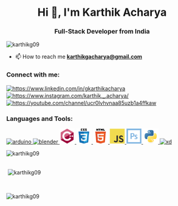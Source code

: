




<h1 align="center">Hi 👋, I'm Karthik Acharya</h1>
<h3 align="center">Full-Stack Developer from India</h3>

<p align="left"> <img src="https://komarev.com/ghpvc/?username=karthikg09&label=Profile%20views&color=0e75b6&style=plastic" alt="karthikg09" /> </p>

- 📫 How to reach me **karthikgacharya@gmail.com**

<h3 align="left">Connect with me:</h3>
<p align="left">
<a href="https://linkedin.com/in/https://www.linkedin.com/in/gkarthikacharya" target="blank"><img align="center" src="https://raw.githubusercontent.com/rahuldkjain/github-profile-readme-generator/master/src/images/icons/Social/linked-in-alt.svg" alt="https://www.linkedin.com/in/gkarthikacharya" height="30" width="40" /></a>
<a href="https://instagram.com/https://www.instagram.com/karthik._.acharya/" target="blank"><img align="center" src="https://raw.githubusercontent.com/rahuldkjain/github-profile-readme-generator/master/src/images/icons/Social/instagram.svg" alt="https://www.instagram.com/karthik._.acharya/" height="30" width="40" /></a>
<a href="https://www.youtube.com/c/https://youtube.com/channel/ucr0lvhvnaa85uzb1a4ffkaw" target="blank"><img align="center" src="https://raw.githubusercontent.com/rahuldkjain/github-profile-readme-generator/master/src/images/icons/Social/youtube.svg" alt="https://youtube.com/channel/ucr0lvhvnaa85uzb1a4ffkaw" height="30" width="40" /></a>
</p>

<h3 align="left">Languages and Tools:</h3>
<p align="left"> <a href="https://www.arduino.cc/" target="_blank"> <img src="https://cdn.worldvectorlogo.com/logos/arduino-1.svg" alt="arduino" width="40" height="40"/> </a> <a href="https://www.blender.org/" target="_blank"> <img src="https://download.blender.org/branding/community/blender_community_badge_white.svg" alt="blender" width="40" height="40"/> </a> <a href="https://www.w3schools.com/cpp/" target="_blank"> <img src="https://raw.githubusercontent.com/devicons/devicon/master/icons/cplusplus/cplusplus-original.svg" alt="cplusplus" width="40" height="40"/> </a> <a href="https://www.w3schools.com/css/" target="_blank"> <img src="https://raw.githubusercontent.com/devicons/devicon/master/icons/css3/css3-original-wordmark.svg" alt="css3" width="40" height="40"/> </a> <a href="https://www.w3.org/html/" target="_blank"> <img src="https://raw.githubusercontent.com/devicons/devicon/master/icons/html5/html5-original-wordmark.svg" alt="html5" width="40" height="40"/> </a> <a href="https://developer.mozilla.org/en-US/docs/Web/JavaScript" target="_blank"> <img src="https://raw.githubusercontent.com/devicons/devicon/master/icons/javascript/javascript-original.svg" alt="javascript" width="40" height="40"/> </a> <a href="https://www.photoshop.com/en" target="_blank"> <img src="https://raw.githubusercontent.com/devicons/devicon/master/icons/photoshop/photoshop-line.svg" alt="photoshop" width="40" height="40"/> </a> <a href="https://www.python.org" target="_blank"> <img src="https://raw.githubusercontent.com/devicons/devicon/master/icons/python/python-original.svg" alt="python" width="40" height="40"/> </a> <a href="https://www.adobe.com/products/xd.html" target="_blank"> <img src="https://cdn.worldvectorlogo.com/logos/adobe-xd.svg" alt="xd" width="40" height="40"/> </a> </p>

<p><img align="left" src="https://github-readme-stats.vercel.app/api/top-langs?username=karthikg09&show_icons=true&theme=dark&locale=en&layout=compact" alt="karthikg09" /></p>
</br>
</br>


<p>&nbsp;<img align="center" src="https://github-readme-stats.vercel.app/api?username=karthikg09&show_icons=true&theme=dark&locale=en" alt="karthikg09" /></p>
</br>


<p><img align="center" src="https://github-readme-streak-stats.herokuapp.com/?user=karthikg09&theme=dark" alt="karthikg09" /></p>

